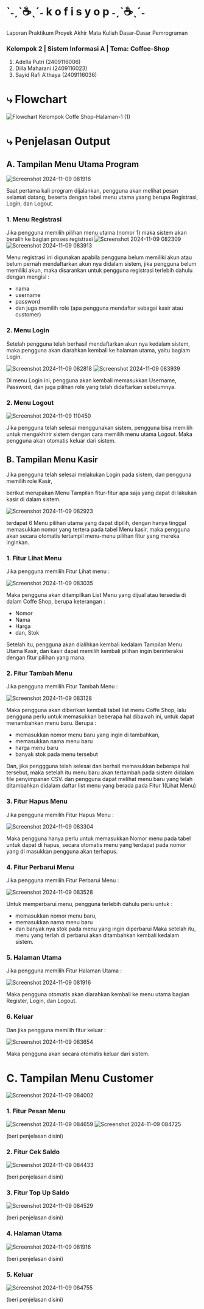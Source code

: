 # `˗ˏˋ☕ˎˊ˗ k o f i s y o p ˗ˏˋ☕ˎˊ˗
Laporan Praktikum Proyek Akhir Mata Kuliah Dasar-Dasar Pemrograman

### Kelompok 2 | Sistem Informasi A | Tema: Coffee-Shop
1. Adella Putri (2409116006)
2. Dilla Maharani (2409116023)
3. Sayid Rafi A'thaya (2409116036)

# ⤷ Flowchart
![Flowchart Kelompok Coffe Shop-Halaman-1 (1)](https://github.com/user-attachments/assets/c29f6c51-db97-49fd-9866-0b4c2089d401)

# ⤷ Penjelasan Output 

## A. Tampilan Menu Utama Program
![Screenshot 2024-11-09 081916](https://github.com/user-attachments/assets/ac5a7ed2-034e-4529-84ee-642ff8d8765e)

Saat pertama kali program dijalankan, pengguna akan melihat pesan selamat datang, beserta dengan tabel menu utama yaang berupa Registrasi, Login, dan Logout.


### 1. Menu Registrasi

Jika pengguna memilih pilihan menu utama (nomor 1) maka sistem akan beralih ke bagian proses registrasi
![Screenshot 2024-11-09 082309](https://github.com/user-attachments/assets/2d6719df-fac4-4a18-b93f-259926e9993d)
![Screenshot 2024-11-09 083913](https://github.com/user-attachments/assets/96730ad8-f4c0-4b24-9852-933e1693425c)

Menu registrasi ini digunakan apabila pengguna belum memiliki akun atau belum pernah mendaftarkan akun nya didalam sistem,
jika pengguna belum memiliki akun, maka disarankan untuk pengguna registrasi terlebih dahulu dengan mengisi :
- nama
- username
- password
- dan juga memilih role (apa pengguna mendaftar sebagai kasir atau customer)
  
### 2. Menu Login

Setelah pengguna telah berhasil mendaftarkan akun nya kedalam sistem, maka pengguna akan diarahkan kembali ke halaman utama, 
yaitu bagiam Login.

![Screenshot 2024-11-09 082818](https://github.com/user-attachments/assets/1c47cc61-4ec6-4e59-9e6a-ea27cd9b747b)
![Screenshot 2024-11-09 083939](https://github.com/user-attachments/assets/fa731507-47f8-4b3b-b419-3b940eb53dc0)

Di menu Login ini, pengguna akan kembali memasukkan Username, Password, dan juga pilihan role yang telah didaftarkan sebelumnya.

### 2. Menu Logout

![Screenshot 2024-11-09 110450](https://github.com/user-attachments/assets/e135afbe-3200-4005-909b-5100522c476c)

Jika pengguna telah selesai menggunakan sistem, pengguna bisa memilih untuk mengakhirir sistem dengan cara memilih menu utama Logout. 
Maka pengguna akan otomatis keluar dari sistem.

## B. Tampilan Menu Kasir

Jika pengguna telah selesai melakukan Login pada sistem, dan pengguna memilih role Kasir, 

berikut merupakan Menu Tampilan fitur-fitur apa saja yang dapat di lakukan kasir di dalam sistem.

![Screenshot 2024-11-09 082923](https://github.com/user-attachments/assets/4e0cf65a-0d42-4e39-a10a-18ee028b9dc8)

terdapat 6 Menu pilihan utama yang dapat dipilih, dengan hanya tinggal memasukkan nomor yang tertera pada tabel Menu kasir, 
maka pengguna akan secara otomatis tertampil menu-menu pilihan fitur yang mereka inginkan.

### 1. Fitur Lihat Menu

Jika pengguna memilih Fitur Lihat menu :

![Screenshot 2024-11-09 083035](https://github.com/user-attachments/assets/c6eda575-c416-4978-9bee-2835a92ae192)

Maka pengguna akan ditampilkan List Menu yang dijual atau tersedia di dalam Coffe Shop,
berupa keterangan :
- Nomor
- Nama
- Harga
- dan, Stok

Setelah itu, pengguna akan dialihkan kembali kedalam Tampilan Menu Utama Kasir, dan kasir dapat memilih kembali pilihan ingin berinteraksi dengan fitur pilihan yang mana. 

### 2. Fitur Tambah Menu

Jika pengguna memilih Fitur Tambah Menu :

![Screenshot 2024-11-09 083128](https://github.com/user-attachments/assets/540b6a4c-ddb9-43f6-adcb-08505708d3f7)

Maka pengguna akan diberikan kembali tabel list menu Coffe Shop, lalu pengguna perlu untuk memasukkan beberapa hal dibawah ini, untuk dapat menambahkan menu baru. Berupa :
- memasukkan nomor menu baru yang ingin di tambahkan,
- memasukkan nama menu baru
- harga menu baru
- banyak stok pada menu tersebut

Dan, jika penggguna telah selesai dan berhsil memasukkan beberapa hal tersebut, maka setelah itu menu baru akan tertambah pada sistem didalam file penyimpanan CSV.
dan pengguna dapat melihat menu baru yang telah ditambahkan didalam daftar list menu yang berada pada Fitur 1(Lihat Menu)

### 3. Fitur Hapus Menu

Jika pengguna memilih Fitur Hapus Menu :

![Screenshot 2024-11-09 083304](https://github.com/user-attachments/assets/1dd1c73a-dc47-48da-8ad9-b2587b32ba4b)

Maka pengguna hanya perlu untuk memasukkan Nomor menu pada tabel untuk dapat di hapus, secara otomatis menu yang terdapat pada nomor yang di masukkan pengguna akan terhapus.

### 4. Fitur Perbarui Menu

Jika pengguna memilih Fitur Perbarui Menu :

![Screenshot 2024-11-09 083528](https://github.com/user-attachments/assets/347e4922-98ac-4516-9d63-50002d39a3f8)

Untuk memperbarui menu, pengguna terlebih dahulu perlu untuk :
- memasukkan nomor menu baru,
- memasukkan nama menu baru
- dan banyak nya stok pada menu yang ingin diperbarui
Maka setelah itu, menu yang terlah di perbarui akan ditambahkan kembali kedalam sistem.

### 5. Halaman Utama

Jika pengguna memilih Fitur Halaman Utama :

![Screenshot 2024-11-09 081916](https://github.com/user-attachments/assets/11766f84-f2f2-44b9-a8a4-e90ecc5f65db)

Maka pengguna otomatis akan diarahkan kembali ke menu utama bagian Register, Login, dan Logout.

### 6. Keluar

Dan jika pengguna memilih fitur keluar :

![Screenshot 2024-11-09 083654](https://github.com/user-attachments/assets/7c46453a-1eb1-44f1-902f-689b1cb11877)

Maka pengguna akan secara otomatis keluar dari sistem.

# C. Tampilan Menu Customer
![Screenshot 2024-11-09 084002](https://github.com/user-attachments/assets/31d50bf8-4e75-4fea-9dd5-a9ef07a6bd78)

### 1. Fitur Pesan Menu
![Screenshot 2024-11-09 084659](https://github.com/user-attachments/assets/0679d8f8-035e-4281-a6d2-c246800d7122)
![Screenshot 2024-11-09 084725](https://github.com/user-attachments/assets/4dec0d31-c588-4e03-88aa-a51c0724b187)

(beri penjelasan disini)
### 2. Fitur Cek Saldo
![Screenshot 2024-11-09 084433](https://github.com/user-attachments/assets/5196337a-dee4-4275-8429-1c0f425a2cf9)

(beri penjelasan disini)
### 3. Fitur Top Up Saldo
![Screenshot 2024-11-09 084529](https://github.com/user-attachments/assets/9fdb0030-8e88-4d10-b8b3-f1c66ac2fde7)

(beri penjelasan disini)
### 4. Halaman Utama
![Screenshot 2024-11-09 081916](https://github.com/user-attachments/assets/ff1e21aa-6b88-4489-ba97-c8f7de8978de)

(beri penjelasan disini)
### 5. Keluar
![Screenshot 2024-11-09 084755](https://github.com/user-attachments/assets/57ab66c2-7cbb-462f-8fbe-8c9e62a223e2)

(beri penjelasan disini)

